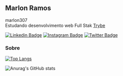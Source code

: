 ## Marlon Ramos
marlon307                                                                                               
Estudando desenvolvimento web Full Stak [Trybe](https://www.betrybe.com/)
                                                      
                                                                                                                     
[![Linkedin Badge](https://img.shields.io/badge/-LinkedIn-042423?style=flat-square&logo=Linkedin&logoColor=white&link=https://www.linkedin.com/in/marlon307/)](https://www.linkedin.com/in/marlon307/)
[![Instagram Badge](https://img.shields.io/badge/-Instagram-042423?style=flat-square&logo=Instagram&logoColor=white&link=https://www.instagram.com/_marlon307/)](https://www.instagram.com/_marlon307/)
[![Twitter Badge](https://img.shields.io/badge/-Twitter-042423?style=flat-square&logo=Twitter&logoColor=white&link=https://twitter.com/_marlon307)](https://twitter.com/_marlon307)

### Sobre

[![Top Langs](https://github-readme-stats.vercel.app/api/top-langs/?username=marlon307&layout=compact&bg_color=11151d&title_color=8577ff&text_color=c9d1d9&hide_border=true)](https://github.com/marlon307/github-readme-stats)

![Anurag's GitHub stats](https://github-readme-stats.vercel.app/api?username=marlon307&show_icons=true&bg_color=11151d&title_color=8577ff&text_color=c9d1d9&icon_color=938dd8&hide_border=true)
